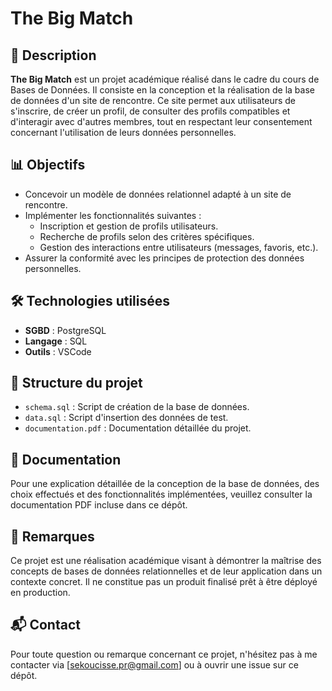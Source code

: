 # The Big Match

## 🧠 Description

**The Big Match** est un projet académique réalisé dans le cadre du cours de Bases de Données. Il consiste en la conception et la réalisation de la base de données d'un site de rencontre. Ce site permet aux utilisateurs de s'inscrire, de créer un profil, de consulter des profils compatibles et d'interagir avec d'autres membres, tout en respectant leur consentement concernant l'utilisation de leurs données personnelles.

## 📊 Objectifs

- Concevoir un modèle de données relationnel adapté à un site de rencontre.
- Implémenter les fonctionnalités suivantes :
  - Inscription et gestion de profils utilisateurs.
  - Recherche de profils selon des critères spécifiques.
  - Gestion des interactions entre utilisateurs (messages, favoris, etc.).
- Assurer la conformité avec les principes de protection des données personnelles.

## 🛠️ Technologies utilisées

- **SGBD** : PostgreSQL
- **Langage** : SQL
- **Outils** : VSCode

## 📁 Structure du projet

- `schema.sql` : Script de création de la base de données.
- `data.sql` : Script d'insertion des données de test.
- `documentation.pdf` : Documentation détaillée du projet.

## 📄 Documentation

Pour une explication détaillée de la conception de la base de données, des choix effectués et des fonctionnalités implémentées, veuillez consulter la documentation PDF incluse dans ce dépôt.

## 📌 Remarques

Ce projet est une réalisation académique visant à démontrer la maîtrise des concepts de bases de données relationnelles et de leur application dans un contexte concret. Il ne constitue pas un produit finalisé prêt à être déployé en production.

## 📬 Contact

Pour toute question ou remarque concernant ce projet, n'hésitez pas à me contacter via [sekoucisse.pr@gmail.com] ou à ouvrir une issue sur ce dépôt.
